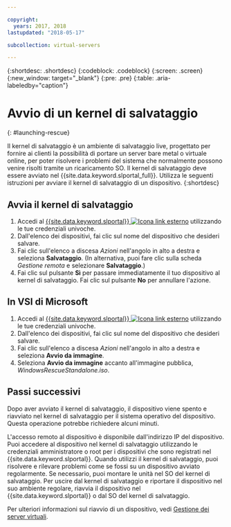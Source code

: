 ```yaml
---

copyright:
  years: 2017, 2018
lastupdated: "2018-05-17"

subcollection: virtual-servers

---
```


{:shortdesc: .shortdesc}
{:codeblock: .codeblock}
{:screen: .screen}
{:new_window: target="_blank"}
{:pre: .pre}
{:table: .aria-labeledby="caption"}


# Avvio di un kernel di salvataggio
{: #launching-rescue}

Il kernel di salvataggio è un ambiente di salvataggio live, progettato per fornire ai clienti la possibilità di portare un server bare metal o virtuale online, per poter risolvere i problemi del sistema che normalmente possono venire risolti tramite un ricaricamento SO. Il kernel di salvataggio deve essere avviato nel {{site.data.keyword.slportal_full}}. Utilizza le seguenti istruzioni per avviare il kernel di salvataggio di un dispositivo.
{:shortdesc}

## Avvia il kernel di salvataggio

1. Accedi al [{{site.data.keyword.slportal}} ![Icona link esterno](../icons/launch-glyph.svg "Icona link esterno")](https://control.softlayer.com/) utilizzando le tue credenziali univoche.
2. Dall'elenco dei dispositivi, fai clic sul nome del dispositivo che desideri salvare.
3. Fai clic sull'elenco a discesa *Azioni* nell'angolo in alto a destra e seleziona **Salvataggio**. (In alternativa, puoi fare clic sulla scheda *Gestione remota* e selezionare **Salvataggio**.)
4. Fai clic sul pulsante **Sì** per passare immediatamente il tuo dispositivo al kernel di salvataggio. Fai clic sul pulsante **No** per annullare l'azione.

## In VSI di Microsoft

1. Accedi al [{{site.data.keyword.slportal}} ![Icona link esterno](../icons/launch-glyph.svg "Icona link esterno")](https://control.softlayer.com/) utilizzando le tue credenziali univoche.
2. Dall'elenco dei dispositivi, fai clic sul nome del dispositivo che desideri salvare.
3. Fai clic sull'elenco a discesa *Azioni* nell'angolo in alto a destra e seleziona **Avvio da immagine**.
4. Seleziona **Avvio da immagine** accanto all'immagine pubblica, *WindowsRescueStandalone.iso*.


## Passi successivi
Dopo aver avviato il kernel di salvataggio, il dispositivo viene spento e riavviato nel kernel di salvataggio per il sistema operativo del dispositivo. Questa operazione potrebbe richiedere alcuni minuti.

L'accesso remoto al dispositivo è disponibile dall'indirizzo IP del dispositivo. Puoi accedere al dispositivo nel kernel di salvataggio utilizzando le credenziali amministratore o root per i dispositivi che sono registrati nel {{site.data.keyword.slportal}}. Quando utilizzi il kernel di salvataggio, puoi risolvere e rilevare problemi come se fossi su un dispositivo avviato regolarmente. Se necessario, puoi montare le unità nel SO del kernel di salvataggio. Per uscire dal kernel di salvataggio e riportare il dispositivo nel suo ambiente regolare, riavvia il dispositivo nel {{site.data.keyword.slportal}} o dal SO del kernel di salvataggio.

Per ulteriori informazioni sul riavvio di un dispositivo, vedi [Gestione dei server virtuali](/docs/vsi?topic=virtual-servers-managing-virtual-servers).
